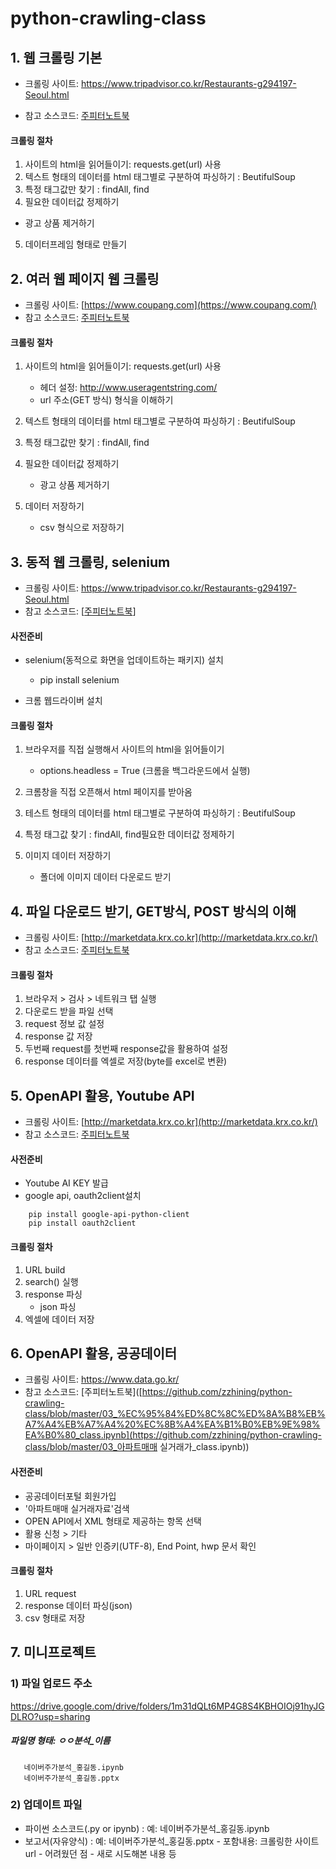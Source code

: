 # python-crawling-class

## 1. 웹 크롤링 기본

- 크롤링 사이트:  https://www.tripadvisor.co.kr/Restaurants-g294197-Seoul.html

- 참고 소스코드: [주피터노트북](https://github.com/zzhining/python-crawling-class/blob/master/01_tripadvisor_crawling_class.ipynb)

  

#### 크롤링 절차

1. 사이트의 html을 읽어들이기: requests.get(url) 사용
2. 텍스트 형태의 데이터를 html 태그별로 구분하여 파싱하기 : BeutifulSoup
3. 특정 태그값만 찾기 : findAll, find
4. 필요한 데이터값 정제하기
  - 광고 상품 제거하기
5. 데이터프레임 형태로 만들기



## 2. 여러 웹 페이지 웹 크롤링

- 크롤링 사이트:  [https://www.coupang.com](https://www.coupang.com/)
- 참고 소스코드:  [주피터노트북](https://github.com/zzhining/python-crawling-class/blob/master/02_coupang_class.ipynb)



#### 크롤링 절차

1. 사이트의 html을 읽어들이기: requests.get(url) 사용
   - 헤더 설정: http://www.useragentstring.com/
   - url 주소(GET 방식) 형식을 이해하기

2. 텍스트 형태의 데이터를 html 태그별로 구분하여 파싱하기 : BeutifulSoup

3. 특정 태그값만 찾기 : findAll, find

4. 필요한 데이터값 정제하기
   - 광고 상품 제거하기

5. 데이터 저장하기
   - csv 형식으로 저장하기



## 3. 동적 웹 크롤링, selenium

- 크롤링 사이트:  https://www.tripadvisor.co.kr/Restaurants-g294197-Seoul.html
- 참고 소스코드: [[주피터노트북](https://github.com/zzhining/python-crawling-class/blob/master/01_1_%EC%85%80%EB%A6%AC%EB%8A%84%20%EC%9D%B4%EB%AF%B8%EC%A7%80%EB%8D%B0%EC%9D%B4%ED%84%B0.ipynb)]



#### 사전준비

- selenium(동적으로 화면을 업데이트하는 패키지) 설치

  - pip install selenium

- 크롬 웹드라이버 설치

  

#### 크롤링 절차

1. 브라우저를 직접 실행해서 사이트의 html을 읽어들이기

   - options.headless = True (크롬을 백그라운드에서 실행)

2. 크롬창을 직접 오픈해서 html 페이지를 받아옴

3. 테스트 형태의 데이터를 html 태그별로 구분하여 파싱하기  : BeutifulSoup

4. 특정 태그값 찾기  : findAll, find필요한 데이터값 정제하기

5. 이미지 데이터 저장하기

   - 폴더에 이미지 데이터 다운로드 받기

   

## 4. 파일 다운로드 받기, GET방식, POST 방식의 이해

- 크롤링 사이트:  [http://marketdata.krx.co.kr](http://marketdata.krx.co.kr/)
- 참고 소스코드: [주피터노트북](https://github.com/zzhining/python-crawling-class/blob/master/04_%ED%95%9C%EA%B5%AD%EA%B1%B0%EB%9E%98%EC%86%8C_class.ipynb)



#### 크롤링 절차

1. 브라우저 > 검사 > 네트워크 탭 실행
2. 다운로드 받을 파일 선택
3. request 정보 값 설정
4. response 값 저장
5. 두번째 request를 첫번째 response값을 활용하여 설정
6. response 데이터를 엑셀로 저장(byte를 excel로 변환)



## 5. OpenAPI 활용, Youtube API

- 크롤링 사이트:  [http://marketdata.krx.co.kr](http://marketdata.krx.co.kr/)
- 참고 소스코드: [주피터노트북](https://github.com/zzhining/python-crawling-class/blob/master/05_youtube_api.ipynb)



#### 사전준비

- Youtube AI KEY 발급
- google api, oauth2client설치

```
    pip install google-api-python-client
    pip install oauth2client
```



#### 크롤링 절차

1. URL build
2. search() 실행
3. response 파싱
   - json 파싱
4. 엑셀에 데이터 저장





## 6. OpenAPI 활용, 공공데이터

- 크롤링 사이트:  https://www.data.go.kr/
- 참고 소스코드: [주피터노트북]([https://github.com/zzhining/python-crawling-class/blob/master/03_%EC%95%84%ED%8C%8C%ED%8A%B8%EB%A7%A4%EB%A7%A4%20%EC%8B%A4%EA%B1%B0%EB%9E%98%EA%B0%80_class.ipynb](https://github.com/zzhining/python-crawling-class/blob/master/03_아파트매매 실거래가_class.ipynb))



#### 사전준비

- 공공데이터포털 회원가입
- '아파트매매 실거래자료'검색
- OPEN API에서 XML 형태로 제공하는 항목 선택
- 활용 신청 > 기타
- 마이페이지 > 일반 인증키(UTF-8), End Point, hwp 문서 확인



#### 크롤링 절차

1. URL request
2. response 데이터 파싱(json)
3. csv 형태로 저장





## 7. 미니프로젝트



### 1) 파일 업로드 주소

https://drive.google.com/drive/folders/1m31dQLt6MP4G8S4KBHOIOj91hyJGDLRO?usp=sharing

 ##### 파일명 형태: ㅇㅇ분석_이름

       네이버주가분석_홍길동.ipynb    
       네이버주가분석_홍길동.pptx



### 2) 업데이트 파일
* 파이썬 소스코드(.py or ipynb)   : 예:    네이버주가분석_홍길동.ipynb  
* 보고서(자유양식)                         : 예:    네이버주가분석_홍길동.pptx
      - 포함내용: 크롤링한 사이트 url
          - 어려웠던 점
      - 새로 시도해본 내용 등

 
